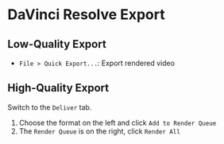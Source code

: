 # DaVinci Resolve Export

## Low-Quality Export

- `File > Quick Export...`: Export rendered video

## High-Quality Export

Switch to the `Deliver` tab.

1. Choose the format on the left and click `Add to Render Queue`
2. The `Render Queue` is on the right, click `Render All` 
